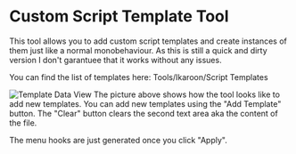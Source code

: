 # Custom Script Template Tool
 This tool allows you to add custom script templates and create instances of them just like a normal monobehaviour.
 As this is still a quick and dirty version I don't garantuee that it works without any issues.
 
 You can find the list of templates here: Tools/Ikaroon/Script Templates
 
 ![Template Data View](https://marian-brinkmann.com/wp-content/uploads/2021/09/GitHub_CustomScriptTemplateTool.png)
 The picture above shows how the tool looks like to add new templates.
 You can add new templates using the "Add Template" button.
 The "Clear" button clears the second text area aka the content of the file.
 
 The menu hooks are just generated once you click "Apply".
